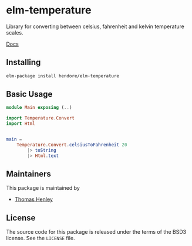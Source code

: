 elm-temperature
============

Library for converting between celsius, fahrenheit and kelvin temperature
scales.

[Docs](http://package.elm-lang.org/packages/hendore/elm-temperature/latest)

Installing
----------

```sh
elm-package install hendore/elm-temperature
```

Basic Usage
-----------

```elm
module Main exposing (..)

import Temperature.Convert
import Html


main =
    Temperature.Convert.celsiusToFahrenheit 20
        |> toString
        |> Html.text
```

Maintainers
-----------

This package is maintained by

 - [Thomas Henley](https://github.com/hendore)

License
-------

The source code for this package is released under the terms of the BSD3
license. See the `LICENSE` file.

